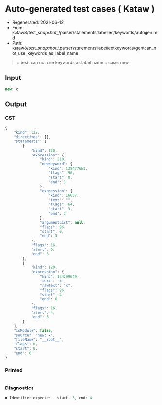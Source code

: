 # Auto-generated test cases ( Kataw )
- Regenerated: 2021-06-12
- From: kataw8/test\__snapshot__/parser/statements/labelled/keywords/autogen.md
- Path: kataw8/test\__snapshot__\parser\statements\labelled\keywords\gen\can_not_use_keywords_as_label_name
> :: test: can not use keywords as label name
> :: case: new
## Input

`````js
new: x
`````
## Output

### CST

```javascript
{
    "kind": 122,
    "directives": [],
    "statements": [
        {
            "kind": 120,
            "expression": {
                "kind": 210,
                "newKeyword": {
                    "kind": 138477661,
                    "flags": 96,
                    "start": 0,
                    "end": 3
                },
                "expression": {
                    "kind": 16637,
                    "text": "",
                    "flags": 64,
                    "start": 3,
                    "end": 3
                },
                "argumentList": null,
                "flags": 96,
                "start": 0,
                "end": 3
            },
            "flags": 16,
            "start": 0,
            "end": 3
        },
        {
            "kind": 120,
            "expression": {
                "kind": 134299649,
                "text": "x",
                "rawText": "x",
                "flags": 96,
                "start": 4,
                "end": 6
            },
            "flags": 16,
            "start": 4,
            "end": 6
        }
    ],
    "isModule": false,
    "source": "new: x",
    "fileName": "__root__",
    "flags": 0,
    "start": 0,
    "end": 6
}
```

### Printed

```javascript

```

### Diagnostics

```javascript
✖ Identifier expected - start: 3, end: 4

```

